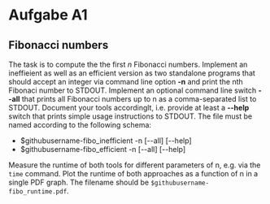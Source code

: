 # Aufgabe A1
## Fibonacci numbers

The task is to compute the the first *n* Fibonacci numbers. Implement
an ineffieient as well as an efficient version as two standalone
programs that should accept an integer via command line option __-n__
and print the nth Fibonaci number to STDOUT. Implement an optional
command line switch __--all__ that prints all Fibonacci numbers up to
n as a comma-separated list to STDOUT. Document your tools
accordinglt, i.e. provide at least a __--help__ switch that prints
simple usage instructions to STDOUT. The file must be named according
to the following schema:

* $githubusername-fibo_inefficient -n <int> [--all] [--help]
* $githubusername-fibo_efficient -n <int> [--all] [--help]

Measure the runtime of both tools for different parameters of n,
e.g. via the `time` command. Plot the runtime of both approaches as a
function of n in a single PDF graph. The filename should be
`$githubusername-fibo_runtime.pdf`.
